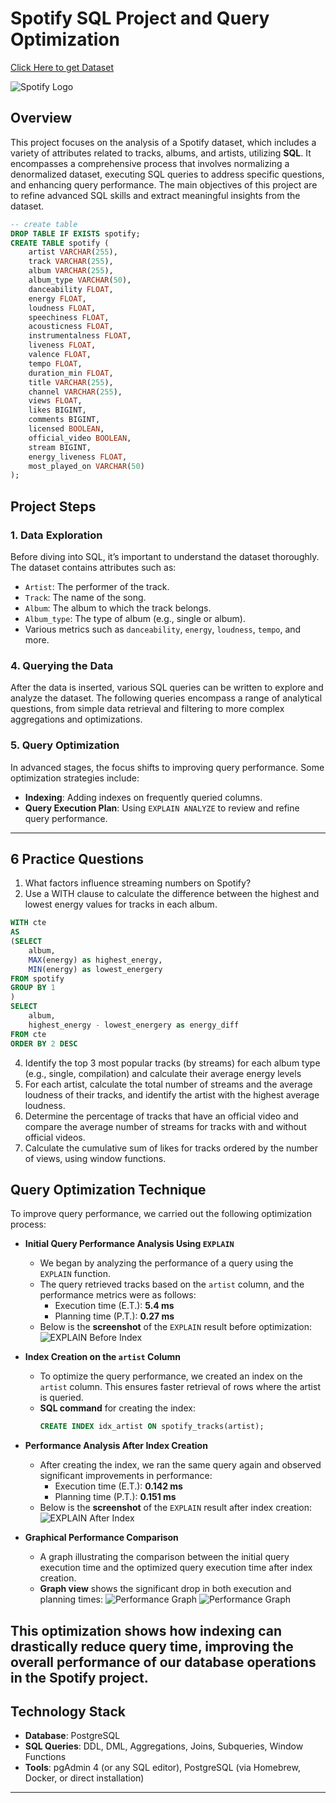 # Spotify SQL Project and Query Optimization

[Click Here to get Dataset](https://www.kaggle.com/datasets/sanjanchaudhari/spotify-dataset)

![Spotify Logo](https://github.com/sofviyaa/Spotify-EDA-SQL/blob/main/header.jpeg)

## Overview
This project focuses on the analysis of a Spotify dataset, which includes a variety of attributes related to tracks, albums, and artists, utilizing **SQL**. It encompasses a comprehensive process that involves normalizing a denormalized dataset, executing SQL queries to address specific questions, and enhancing query performance. The main objectives of this project are to refine advanced SQL skills and extract meaningful insights from the dataset.

```sql
-- create table
DROP TABLE IF EXISTS spotify;
CREATE TABLE spotify (
    artist VARCHAR(255),
    track VARCHAR(255),
    album VARCHAR(255),
    album_type VARCHAR(50),
    danceability FLOAT,
    energy FLOAT,
    loudness FLOAT,
    speechiness FLOAT,
    acousticness FLOAT,
    instrumentalness FLOAT,
    liveness FLOAT,
    valence FLOAT,
    tempo FLOAT,
    duration_min FLOAT,
    title VARCHAR(255),
    channel VARCHAR(255),
    views FLOAT,
    likes BIGINT,
    comments BIGINT,
    licensed BOOLEAN,
    official_video BOOLEAN,
    stream BIGINT,
    energy_liveness FLOAT,
    most_played_on VARCHAR(50)
);
```
## Project Steps

### 1. Data Exploration
Before diving into SQL, it’s important to understand the dataset thoroughly. The dataset contains attributes such as:
- `Artist`: The performer of the track.
- `Track`: The name of the song.
- `Album`: The album to which the track belongs.
- `Album_type`: The type of album (e.g., single or album).
- Various metrics such as `danceability`, `energy`, `loudness`, `tempo`, and more.

### 4. Querying the Data
After the data is inserted, various SQL queries can be written to explore and analyze the dataset. The following queries encompass a range of analytical questions, from simple data retrieval and filtering to more complex aggregations and optimizations.

### 5. Query Optimization
In advanced stages, the focus shifts to improving query performance. Some optimization strategies include:
- **Indexing**: Adding indexes on frequently queried columns.
- **Query Execution Plan**: Using `EXPLAIN ANALYZE` to review and refine query performance.
  
---

## 6 Practice Questions
1. What factors influence streaming numbers on Spotify?
3. Use a WITH clause to calculate the difference between the highest and lowest energy values for tracks in each album.
```sql
WITH cte
AS
(SELECT 
	album,
	MAX(energy) as highest_energy,
	MIN(energy) as lowest_energery
FROM spotify
GROUP BY 1
)
SELECT 
	album,
	highest_energy - lowest_energery as energy_diff
FROM cte
ORDER BY 2 DESC
```
4. Identify the top 3 most popular tracks (by streams) for each album type (e.g., single, compilation) and calculate their average energy levels
5. For each artist, calculate the total number of streams and the average loudness of their tracks, and identify the artist with the highest average loudness.
6. Determine the percentage of tracks that have an official video and compare the average number of streams for tracks with and without official videos.
7. Calculate the cumulative sum of likes for tracks ordered by the number of views, using window functions.

## Query Optimization Technique 

To improve query performance, we carried out the following optimization process:

- **Initial Query Performance Analysis Using `EXPLAIN`**
    - We began by analyzing the performance of a query using the `EXPLAIN` function.
    - The query retrieved tracks based on the `artist` column, and the performance metrics were as follows:
        - Execution time (E.T.): **5.4 ms**
        - Planning time (P.T.): **0.27 ms**
    - Below is the **screenshot** of the `EXPLAIN` result before optimization:
      ![EXPLAIN Before Index](https://github.com/sofviyaa/Spotify-EDA-SQL/blob/main/speed%20before%20query.png)

- **Index Creation on the `artist` Column**
    - To optimize the query performance, we created an index on the `artist` column. This ensures faster retrieval of rows where the artist is queried.
    - **SQL command** for creating the index:
      ```sql
      CREATE INDEX idx_artist ON spotify_tracks(artist);
      ```

- **Performance Analysis After Index Creation**
    - After creating the index, we ran the same query again and observed significant improvements in performance:
        - Execution time (E.T.): **0.142 ms**
        - Planning time (P.T.): **0.151 ms**
    - Below is the **screenshot** of the `EXPLAIN` result after index creation:
      ![EXPLAIN After Index](https://github.com/sofviyaa/Spotify-EDA-SQL/blob/main/speed%20after%20query.png)

- **Graphical Performance Comparison**
    - A graph illustrating the comparison between the initial query execution time and the optimized query execution time after index creation.
    - **Graph view** shows the significant drop in both execution and planning times:
      ![Performance Graph](https://github.com/sofviyaa/Spotify-EDA-SQL/blob/main/graphical%20view%20before%20index.png)
      ![Performance Graph](https://github.com/sofviyaa/Spotify-EDA-SQL/blob/main/graphical%20view%20after%20index.png)

This optimization shows how indexing can drastically reduce query time, improving the overall performance of our database operations in the Spotify project.
---

## Technology Stack
- **Database**: PostgreSQL
- **SQL Queries**: DDL, DML, Aggregations, Joins, Subqueries, Window Functions
- **Tools**: pgAdmin 4 (or any SQL editor), PostgreSQL (via Homebrew, Docker, or direct installation)
---
